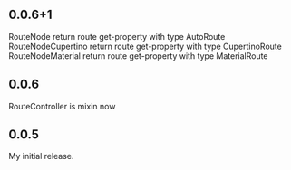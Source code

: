 ## 0.0.6+1
RouteNode return route get-property with type AutoRoute
RouteNodeCupertino return route get-property with type CupertinoRoute
RouteNodeMaterial return route get-property with type MaterialRoute

## 0.0.6
RouteController is mixin now

## 0.0.5
My initial release.
